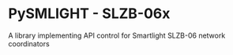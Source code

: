 # PySMLIGHT - SLZB-06x

A library implementing API control for Smartlight SLZB-06 network coordinators